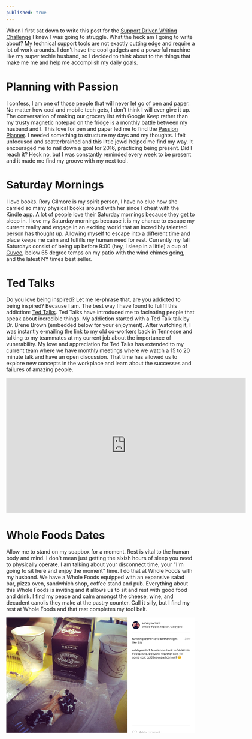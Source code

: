 ```yaml
---
published: true
---
```



When I first sat down to write this post for the [Support Driven Writing Challenge](https://supportdriven.com/2016/10/21/stretch-your-typing-fingers-support-driven-6-week-writing-challenge/) I knew I was going to struggle. What the heck am I going to write about? My technical support tools are not exactly cutting edge and require a lot of work arounds. I don't have the cool gadgets and a powerful machine like my super techie husband, so I decided to think about to the things that make me me and help me accomplish my daily goals. 

# Planning with Passion
I confess, I am one of those people that will never let go of pen and paper. No matter how cool and mobile tech gets, I don't think I will ever give it up. The conversation of making our grocery list with Google Keep rather than my trusty magnetic notepad on the fridge is a monthly battle between my husband and I. This love for pen and paper led me to find the [Passion Planner](http://www.passionplanner.com/). I needed something to structure my days and my thoughts. I felt unfocused and scatterbrained and this little jewel helped me find my way. It encouraged me to nail down a goal for 2016, practicing being present. Did I reach it? Heck no, but I was constantly reminded every week to be present and it made me find my groove with my next tool. 

# Saturday Mornings
I love books. Rory Gilmore is my spirit person, I have no clue how she carried so many physical books around with her since I cheat with the Kindle app. A lot of people love their Saturday mornings because they get to sleep in. I love my Saturday mornings because it is my chance to escape my current reality and engage in an exciting world that an incredibly talented person has thought up. Allowing myself to escape into a different time and place keeps me calm and fulfills my human need for rest.  Currently my fall Saturdays consist of being up before 9:00 (hey, I sleep in a little) a cup of [Cuvee](http://www.cuveecoffee.com/), below 65 degree temps on my patio with the wind chimes going, and the latest NY times best seller. 

# Ted Talks
Do you love being inspired? Let me re-phrase that, are you addicted to being inspired? Because I am. The best way I have found to fulifll this addiction: [Ted Talks](https://www.ted.com/talks). Ted Talks have introduced me to facinating people that speak about incredible things. My addiction started with a Ted Talk talk by Dr. Brene Brown (embedded below for your enjoyment). After watching it, I was instantly e-mailing the link to my old co-workers back in Tennesse and talking to my teammates at my current job about the importance of vunerability. My love and appreciation for Ted Talks has extended to my current team where we have monthly meetings where we watch a 15 to 20 minute talk and have an open discussion. That time has allowed us to explore new concepts in the workplace and learn about the successes and failures of amazing people. 

<iframe src="https://embed.ted.com/talks/brene_brown_on_vulnerability" width="640" height="360" frameborder="0" scrolling="no" webkitAllowFullScreen mozallowfullscreen allowFullScreen></iframe>

# Whole Foods Dates
Allow me to stand on my soapbox for a moment. Rest is vital to the human body and mind. I don't mean just getting the sixish hours of sleep you need to physically operate. I am talking about your disconnect time, your "I'm going to sit here and enjoy the moment" time. I do that at Whole Foods with my husband. We have a Whole Foods equipped with an expansive salad bar, pizza oven, sandwhich shop, coffee stand and pub. Everything about this Whole Foods is inviting and it allows us to sit and rest with good food and drink. I find my peace and calm amongst the cheese, wine, and decadent canolis they make at the pastry counter. Call it silly, but I find my rest at Whole Foods and that rest completes my tool belt. 

![](../public/img/WholeFoodsCanoli.png)


